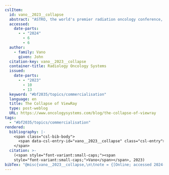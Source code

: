 ```yaml
---
cslItem:
  id: vano__2023__collapse
  abstract: "ASTRO, the world's premier radiation oncology conference, was held in San Diego, California last week.\_ One the second day of the ..."
  accessed:
    date-parts:
      - - "2024"
        - 6
        - 6
  author:
    - family: Vano
      given: John
  citation-key: vano__2023__collapse
  container-title: Radiology Oncology Systems
  issued:
    date-parts:
      - - "2023"
        - 10
        - 13
  keyword: "#bf2035/topics/commercialisation"
  language: en
  title: The Collapse of ViewRay
  type: post-weblog
  URL: https://www.oncologysystems.com/blog/the-collapse-of-viewray
tags:
  - "#bf2035/topics/commercialisation"
rendered:
  bibliography: |-
    <span class="csl-bib-body">
      <span data-csl-entry-id="vano__2023__collapse" class="csl-entry"><span class='author-bib'>Vano</span>. <span class='date-bib'>(2023, Oktober 13)</span>. <span class='title'><b>The Collapse of ViewRay</b></span>. <i>Radiology Oncology Systems</i>. <span class='URL'><a href='https://www.oncologysystems.com/blog/the-collapse-of-viewray'>LINK</a></span></span>
    </span>
  citation: >-
    (<span style="font-variant:small-caps;"><span
    style="font-variant:small-caps;">Vano</span></span>, 2023)
bibTex: "@misc{vano__2023__collapse,\n\tnote = {[Online; accessed 2024-06-06]},\n\tauthor = {Vano, John},\n\tyear = {2023},\n\tmonth = {oct 13},\n\ttitle = {The {Collapse} of {ViewRay}},\n\turl = {https://www.oncologysystems.com/blog/the-collapse-of-viewray},\n\thowpublished = {https://www.oncologysystems.com/blog/the-collapse-of-viewray},\n}\n\n"
---
```

